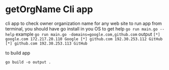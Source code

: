 # getOrgName Cli app
cli app to check owner organization name for any web site
to run app from terminal, you should have go install in you OS
to get help
`go run main.go --help`
example
`go run main.go -domains=google.com,github.com`
output
`
    [*] google.com 172.217.20.110 Google
    [*] github.com 192.30.253.112 GitHub
    [*] github.com 192.30.253.113 GitHub
`

to build app

`go build -o output .`